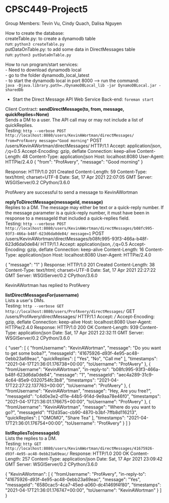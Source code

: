# CPSC449-Project5
Group Members: Tevin Vu, Cindy Quach, Dalisa Nguyen 

How to create the database:\
    createTable.py: to create a dynamodb table\
        run: ```python3 createTable.py```\
    putDataOnTable.py: to add some data in DirectMessages table\
        run: `python3 putDataOnTable.py`

How to run program/start services:\
    - Need to download dynamodb local\
    - go to the folder dynamodb_local_latest\
    - to start the dynamodb local in port 8000 --> run the command:\
        `java -Djava.library.path=./DynamoDBLocal_lib -jar DynamoDBLocal.jar -sharedDb`

   - Start the Direct Message API Web Service Back-end:
       `foreman start`

Client Contract: 
    **sendDirectMessage(to, from, message, quickReplies=None)**\
        Sends a DM to a user. The API call may or may not include a list of quickReplies.\
    Testing:
        `http --verbose POST http://localhost:8080/users/KevinAWortman/directMessages/ from=ProfAvery message="Good morning"`
        POST /users/KevinAWortman/directMessages/ HTTP/1.1
        Accept: application/json, */*;q=0.5
        Accept-Encoding: gzip, deflate
        Connection: keep-alive
        Content-Length: 48
        Content-Type: application/json
        Host: localhost:8080
        User-Agent: HTTPie/2.4.0
        {
            "from": "ProfAvery",
            "message": "Good morning"
        }

   Response:
        HTTP/1.0 201 Created
        Content-Length: 59
        Content-Type: text/html; charset=UTF-8
        Date: Sat, 17 Apr 2021 22:07:05 GMT
        Server: WSGIServer/0.2 CPython/3.6.0

   ProfAvery are successful to send a message to KevinAWortman

   **replyToDirectMessage(messageId, message)**\
        Replies to a DM. The message may either be text or a quick-reply number. If the message parameter is a quick-reply number, it must have been in response to a  messageId that included a quick-replies field.\
    Testing:
        `http --verbose POST http://localhost:8080/users/KevinAWortman/directMessages/b08fc995-93f3-466a-b48f-623d6da0de84/ message=1`
        POST /users/KevinAWortman/directMessages/b08fc995-93f3-466a-b48f-623d6da0de84/ HTTP/1.1
        Accept: application/json, */*;q=0.5
        Accept-Encoding: gzip, deflate
        Connection: keep-alive
        Content-Length: 16
        Content-Type: application/json
        Host: localhost:8080
        User-Agent: HTTPie/2.4.0

   {
            "message": "1"
   }
     Response:
        HTTP/1.0 201 Created
        Content-Length: 38
        Content-Type: text/html; charset=UTF-8
        Date: Sat, 17 Apr 2021 22:27:22 GMT
        Server: WSGIServer/0.2 CPython/3.6.0

   KevinAWortman has replied to ProfAvery

   **listDirectMessagesFor(username)**\
    Lists a user's DMs.\
    Testing:
        `http --verbose GET http://localhost:8080/users/ProfAvery/directMessages/`
        GET /users/ProfAvery/directMessages/ HTTP/1.1
        Accept: */*
        Accept-Encoding: gzip, deflate
        Connection: keep-alive
        Host: localhost:8080
        User-Agent: HTTPie/2.4.0
    Response:
        HTTP/1.0 200 OK
        Content-Length: 939
        Content-Type: application/json
        Date: Sat, 17 Apr 2021 22:32:11 GMT
        Server: WSGIServer/0.2 CPython/3.6.0

   {
            "user": [
                {
                    "fromUsername": "KevinAWortman",
                    "message": "Do you want to get some boba?",
                    "messageId": "41675926-d93f-4e95-ac48-0ebb23a69eac",
                    "quickReplies": [
                        "Yes",
                        "No",
                        "Call me"
                    ],
                    "timestamps": "2021-04-17T21:36:01.176738+00:00",
                    "toUsername": "ProfAvery"
                },
                {
                    "fromUsername": "KevinAWortman",
                    "in-reply-to": "b08fc995-93f3-466a-b48f-623d6da0de84",
                    "message": "1",
                    "messageId": "aec4a289-31c9-4c64-85e9-0320754fc3b8",
                    "timestamps": "2021-04-17T22:27:22.137763+00:00",
                    "toUsername": "ProfAvery"
                },
                {
                    "fromUsername": "KevinAWortman",
                    "message": "Hey, Are you free?",
                    "messageId": "c4d0e3e2-d11e-44b5-914d-9e9aa78e46f0",
                    "timestamps": "2021-04-17T21:36:01.176675+00:00",
                    "toUsername": "ProfAvery"
                },
                {
                    "fromUsername": "KevinAWortman",
                    "message": "Where do you want to go?",
                    "messageId": "f12d35ac-cb90-4870-b3bf-7ffb8d116213",
                    "quickReplies": [
                        "OMOMO",
                        "Share Tea"
                    ],
                    "timestamps": "2021-04-17T21:36:01.176754+00:00",
                    "toUsername": "ProfAvery"
                }
            ]
        }

   **listRepliesTo(messageId)**\
    Lists the replies to a DM.\
    Testing:
        `http GET http://localhost:8080/users/KevinAWortman/directMessages/41675926-d93f-4e95-ac48-0ebb23a69eac/`
    Response:
        HTTP/1.0 200 OK
        Content-Length: 257
        Content-Type: application/json
        Date: Sat, 17 Apr 2021 23:09:42 GMT
        Server: WSGIServer/0.2 CPython/3.6.0

   {
            "KevinAWortman": [
                {
                    "fromUsername": "ProfAvery",
                    "in-reply-to": "41675926-d93f-4e95-ac48-0ebb23a69eac",
                    "message": "Yes",
                    "messageId": "6580cac5-4ca7-45ed-a060-dc41469f4f80",
                    "timestamps": "2021-04-17T21:36:01.176747+00:00",
                    "toUsername": "KevinAWortman"
                }
            ]
   }









